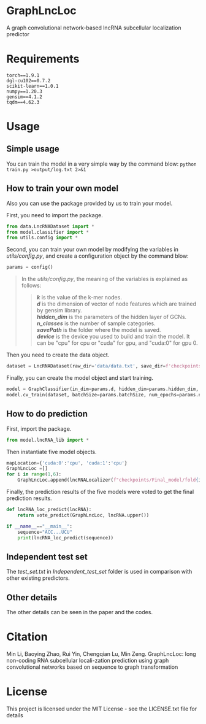 # GraphLncLoc
A graph convolutional network-based lncRNA subcellular localization predictor

# Requirements
    torch==1.9.1  
    dgl-cu102==0.7.2  
    scikit-learn==1.0.1  
    numpy==1.20.3  
    gensim==4.1.2  
    tqdm==4.62.3  

# Usage
## Simple usage
You can train the model in a very simple way by the command blow:
``python train.py >output/log.txt 2>&1`` 
## How to train your own model
Also you can use the package provided by us to train your model.

First, you need to import the package.  
```python
from data.LncRNADataset import *
from model.classifier import *
from utils.config import *
```
Second, you can train your own model by modifying the variables in *utils/config.py*, and create a configuration object by the command blow: 
```python
params = config()
```  

>In the *utils/config.py*, the meaning of the variables is explained as follows:
>>***k*** is the value of the k-mer nodes.  
>>***d*** is the dimension of vector of node features which are trained by gensim library.  
>>***hidden_dim*** is the parameters of the hidden layer of GCNs.  
>>***n_classes*** is the number of sample categories.  
>>***savePath*** is the folder where the model is saved.  
>>***device*** is the device you used to build and train the model. It can be "cpu" for cpu or "cuda" for gpu, and "cuda:0" for gpu 0.  

Then you need to create the data object.  
```python
dataset = LncRNADataset(raw_dir='data/data.txt', save_dir=f'checkpointslgraph/k{params.k}_d{params.d}')
```
Finally, you can create the model object and start training.
```python
model = GraphClassifier(in_dim=params.d, hidden_dim=params.hidden_dim, n_classes=params.n_classes, device=params.device)
model.cv_train(dataset, batchSize=params.batchSize, num_epochs=params.num_epochs, lr=params.lr, kFold=params.kFold, savePath=params.savePath, device=params.device)
```

## How to do prediction
First, import the package. 
```python
from model.lncRNA_lib import *
```
Then instantiate  five model objects.
```python
mapLocation={'cuda:0':'cpu', 'cuda:1':'cpu'}
GraphLncLoc =[]
for i in range(1,6):
    GraphLncLoc.append(lncRNALocalizer(f"checkpoints/Final_model/fold{i}.pkl", map_location=mapLocation))
```
Finally, the prediction results of the five models were voted to get the final prediction results.
```python
def lncRNA_loc_predict(lncRNA):
    return vote_predict(GraphLncLoc, lncRNA.upper())

if __name__=="__main__":
    sequence="ACC...UCU"
    print(lncRNA_loc_predict(sequence))
```
## Independent test set
The *test_set.txt* in *Independent_test_set* folder is used in comparison with other existing predictors. 

## Other details
The other details can be seen in the paper and the codes.

# Citation
Min Li, Baoying Zhao, Rui Yin, Chengqian Lu, Min Zeng. GraphLncLoc: long non-coding RNA subcellular locali-zation prediction using graph convolutional networks based on sequence to graph transformation

# License
This project is licensed under the MIT License - see the LICENSE.txt file for details
